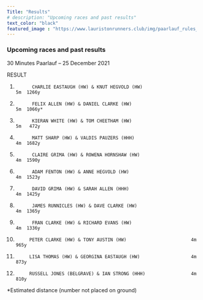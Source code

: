 ```yaml
---
Title: "Results"
# description: "Upcoming races and past results"
text_color: "black"
featured_image : "https://www.lauristonrunners.club/img/paarlauf_rules_crop.jpg"
---
```


### Upcoming races and past results

30 Minutes Paarlauf – 25 December 2021

RESULT

1.           CHARLIE EASTAUGH (HW) & KNUT HEGVOLD (HW)                   5m  1266y

2.           FELIX ALLEN (HW) & DANIEL CLARKE (HW)                       5m  1066y*

3.           KIERAN WHITE (HW) & TOM CHEETHAM (HW)                       5m   472y

4.           MATT SHARP (HW) & VALDIS PAUZERS (HHH)                      4m  1682y

5.           CLAIRE GRIMA (HW) & ROWENA HORNSHAW (HW)                    4m  1590y

6.           ADAM FENTON (HW) & ANNE HEGVOLD (HW)                        4m  1523y

7.           DAVID GRIMA (HW) & SARAH ALLEN (HHH)                        4m  1425y

8.           JAMES RUNNICLES (HW) & DAVE CLARKE (HW)                     4m  1365y

9.           FRAN CLARKE (HW) & RICHARD EVANS (HW)                       4m  1336y

10.          PETER CLARKE (HW) & TONY AUSTIN (HW)                        4m   965y

11.          LISA THOMAS (HW) & GEORGINA EASTAUGH (HW)                   4m   873y

12.          RUSSELL JONES (BELGRAVE) & IAN STRONG (HHH)                 4m   810y

 
*Estimated distance (number not placed on ground)
